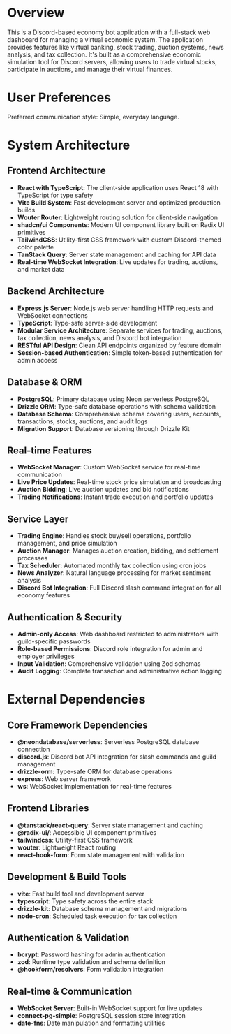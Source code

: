 # Overview

This is a Discord-based economy bot application with a full-stack web dashboard for managing a virtual economic system. The application provides features like virtual banking, stock trading, auction systems, news analysis, and tax collection. It's built as a comprehensive economic simulation tool for Discord servers, allowing users to trade virtual stocks, participate in auctions, and manage their virtual finances.

# User Preferences

Preferred communication style: Simple, everyday language.

# System Architecture

## Frontend Architecture
- **React with TypeScript**: The client-side application uses React 18 with TypeScript for type safety
- **Vite Build System**: Fast development server and optimized production builds
- **Wouter Router**: Lightweight routing solution for client-side navigation
- **shadcn/ui Components**: Modern UI component library built on Radix UI primitives
- **TailwindCSS**: Utility-first CSS framework with custom Discord-themed color palette
- **TanStack Query**: Server state management and caching for API data
- **Real-time WebSocket Integration**: Live updates for trading, auctions, and market data

## Backend Architecture
- **Express.js Server**: Node.js web server handling HTTP requests and WebSocket connections
- **TypeScript**: Type-safe server-side development
- **Modular Service Architecture**: Separate services for trading, auctions, tax collection, news analysis, and Discord bot integration
- **RESTful API Design**: Clean API endpoints organized by feature domain
- **Session-based Authentication**: Simple token-based authentication for admin access

## Database & ORM
- **PostgreSQL**: Primary database using Neon serverless PostgreSQL
- **Drizzle ORM**: Type-safe database operations with schema validation
- **Database Schema**: Comprehensive schema covering users, accounts, transactions, stocks, auctions, and audit logs
- **Migration Support**: Database versioning through Drizzle Kit

## Real-time Features
- **WebSocket Manager**: Custom WebSocket service for real-time communication
- **Live Price Updates**: Real-time stock price simulation and broadcasting
- **Auction Bidding**: Live auction updates and bid notifications
- **Trading Notifications**: Instant trade execution and portfolio updates

## Service Layer
- **Trading Engine**: Handles stock buy/sell operations, portfolio management, and price simulation
- **Auction Manager**: Manages auction creation, bidding, and settlement processes
- **Tax Scheduler**: Automated monthly tax collection using cron jobs
- **News Analyzer**: Natural language processing for market sentiment analysis
- **Discord Bot Integration**: Full Discord slash command integration for all economy features

## Authentication & Security
- **Admin-only Access**: Web dashboard restricted to administrators with guild-specific passwords
- **Role-based Permissions**: Discord role integration for admin and employer privileges
- **Input Validation**: Comprehensive validation using Zod schemas
- **Audit Logging**: Complete transaction and administrative action logging

# External Dependencies

## Core Framework Dependencies
- **@neondatabase/serverless**: Serverless PostgreSQL database connection
- **discord.js**: Discord bot API integration for slash commands and guild management
- **drizzle-orm**: Type-safe ORM for database operations
- **express**: Web server framework
- **ws**: WebSocket implementation for real-time features

## Frontend Libraries
- **@tanstack/react-query**: Server state management and caching
- **@radix-ui/**: Accessible UI component primitives
- **tailwindcss**: Utility-first CSS framework
- **wouter**: Lightweight React routing
- **react-hook-form**: Form state management with validation

## Development & Build Tools
- **vite**: Fast build tool and development server
- **typescript**: Type safety across the entire stack
- **drizzle-kit**: Database schema management and migrations
- **node-cron**: Scheduled task execution for tax collection

## Authentication & Validation
- **bcrypt**: Password hashing for admin authentication
- **zod**: Runtime type validation and schema definition
- **@hookform/resolvers**: Form validation integration

## Real-time & Communication
- **WebSocket Server**: Built-in WebSocket support for live updates
- **connect-pg-simple**: PostgreSQL session store integration
- **date-fns**: Date manipulation and formatting utilities